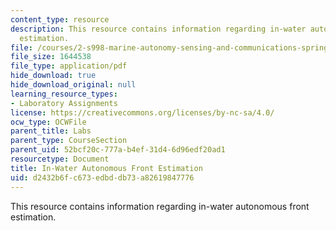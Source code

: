 ```yaml
---
content_type: resource
description: This resource contains information regarding in-water autonomous front
  estimation.
file: /courses/2-s998-marine-autonomy-sensing-and-communications-spring-2012/d2432b6fc673edbddb73a82619847776_MIT2_S998S12_Lab16.pdf
file_size: 1644538
file_type: application/pdf
hide_download: true
hide_download_original: null
learning_resource_types:
- Laboratory Assignments
license: https://creativecommons.org/licenses/by-nc-sa/4.0/
ocw_type: OCWFile
parent_title: Labs
parent_type: CourseSection
parent_uid: 52bcf20c-777a-b4ef-31d4-6d96edf20ad1
resourcetype: Document
title: In-Water Autonomous Front Estimation
uid: d2432b6f-c673-edbd-db73-a82619847776
---
```

This resource contains information regarding in-water autonomous front estimation.